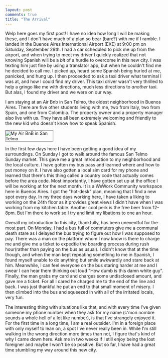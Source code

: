 ```yaml
---
layout: post
comments: true
title: "The Arrival"
---
```


Welp here goes my first post! I have no idea how long I will be making these, and I don't have much of a plan so bear (bare?) with me if I ramble. I landed in the Buenos Aires International Airport (EXE) at 9:00 pm on Saturday, September 29th. I had a car scheduled to pick me up from the airport, and when trying to meet my driver I quickly realized that not knowing Spanish will be a _bit_ of a hurdle to overcome in this new city. I was texting him just fine by using a translator app, but when he couldn't find me he decided to call me. I picked up, heard some Spanish being hurled at me, panicked, and hung up. I then proceeded to ask a taxi driver what terminal I was at, and how I could find my driver. This taxi driver wasn't very thrilled to help a gringo like me with directions, much less directions to _another_ taxi. But alas, I found my driver and we were on our way.

I am staying at an Air Bnb in San Telmo, the oldest neighborhood in Buenos Aires. There are five other students living with me, two from Italy, two from Spain, and one from Colombia. The property owner and a property manager also live with us. They have all been extremely welcoming and friendly to the new kid who doesn't know how to speak Spanish.

<img src="../images/MyHouse.png" alt="My Air BnB in San Telmo" style="max-width:30%; border: 1px solid grey;"/> 

In the first few days here I have been getting a good idea of my surroundings. On Sunday I got to walk around the famous San Telmo Sunday market. This gave me a great introduction to my neighborhood and the local culture. I have gotten my bus pass and learned where and how to put money on it. I have also gotten a local sim card for my phone and learned that there's this thing called a country code that actually comes before the area code. Most importantly, I have gotten set up at the office I will be working at for the next month. It is a WeWork Community workspace here in Buenos Aires. I got the "hot-desk" plan, meaning that I find a new spot every day. In my three days working here, I have taken a liking to working on the 24th floor as it provides great views I didn't have when I was working from my kitchen table. Another cool perk is the free beer from 12-8pm. But I'm there to work so I try and limit my libations to one an hour. 

Overall my introduction to this city, thankfully, has been uneventful for the most part. On Monday, I had a bus full of commuters give me a communal death stare as I delayed the bus trying to figure out how I was supposed to pay. There was a man on the platform whom I now know is there to charge me and give me a ticket to expedtie the boarding process during rush hour(rather than paying on the bus as usual). I didn't know that at the time though, and when the man kept repeating something to me in Spanish, I found myself unable to do anything but smile awkwardly and stare back at him. Meanwhile, I can feel everyone on the bus staring harder at me and I swear I can hear them thinking out loud "How dumb is this damn white guy".  Finally, the man grabs my card and charges some undisclosed amount, and gave me a ticket. For all I cared he charged me to the end of the line and back. I was just thankful he put an end to that small moment of misery. I then climbed into the bus and squeezed in with all of the irritated locals, very fun. 

The interesting thing with situations like that, and with every time I've given someone my phone number when they ask for my name (c'mon nombre sounds a whole hell of a lot like number), is that I've strangely enjoyed it. For the first time in a long time, I am a real outsider. I'm in a foreign place with only myself to lean on, a spot I've never really been in. While I'm still walking in the wrong direction more times than not, I figure that's kind of why I came down here. Ask me in two weeks if I still enjoy being the lost foreigner and maybe I won't be so positive. But so far, I have had a great time stumbling my way around this new city. 
